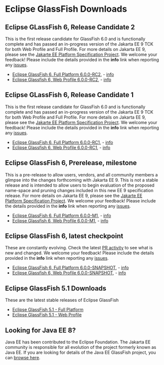 # Eclipse GlassFish Downloads

## Eclipse GLassFish 6, Release Candidate 2

This is the first release candidate for GlassFish 6.0 and is functionally complete and has passed an in-progress version of the Jakarta EE 9 TCK for both Web Profile and Full Profile.
For more details on Jakarta EE 9, please see the [Jakarte EE Platform Specification Project](https://eclipse-ee4j.github.io/jakartaee-platform/). We welcome your feedback! Please include the details provided in the **info** link when reporting any [issues](https://github.com/eclipse-ee4j/glassfish/issues).

* [Eclipse GlassFish 6, Full Platform 6.0.0-RC2](https://download.eclipse.org/ee4j/glassfish/glassfish-6.0.0-RC2.zip), - [info](https://download.eclipse.org/ee4j/glassfish/glassfish-6.0.0-RC2.info)
* [Eclipse Glassfish 6, Web Profile 6.0.0-RC2](https://download.eclipse.org/ee4j/glassfish/web-6.0.0-RC2.zip), - [info](https://download.eclipse.org/ee4j/glassfish/web-6.0.0-RC2.info)


## Eclipse GLassFish 6, Release Candidate 1

This is the first release candidate for GlassFish 6.0 and is functionally complete and has passed an in-progress version of the Jakarta EE 9 TCK for both Web Profile and Full Profile.
For more details on Jakarta EE 9, please see the [Jakarte EE Platform Specification Project](https://eclipse-ee4j.github.io/jakartaee-platform/). We welcome your feedback! Please include the details provided in the **info** link when reporting any [issues](https://github.com/eclipse-ee4j/glassfish/issues).

* [Eclipse GlassFish 6, Full Platform 6.0.0-RC1](https://download.eclipse.org/ee4j/glassfish/glassfish-6.0.0-RC1.zip), - [info](https://download.eclipse.org/ee4j/glassfish/glassfish-6.0.0-RC1.info)
* [Eclipse Glassfish 6, Web Profile 6.0.0-RC1](https://download.eclipse.org/ee4j/glassfish/web-6.0.0-RC1.zip), - [info](https://download.eclipse.org/ee4j/glassfish/web-6.0.0-RC1.info)

## Eclipse GlassFish 6, Prerelease, milestone

This is a pre-release to allow users, vendors, and all community members a glimpse into the changes forthcoming with Jakarta EE 9. This is not a stable release and is intended to allow users to begin evaluation of the proposed name-space and pruning changes included in this new EE 9 specification release. For more details on Jakarta EE 9, please see the [Jakarte EE Platform Specification Project](https://eclipse-ee4j.github.io/jakartaee-platform/). We welcome your feedback! Please include the details provided in the **info** link when reporting any [issues](https://github.com/eclipse-ee4j/glassfish/issues).

* [Eclipse GlassFish 6, Full Platform 6.0.0-M1](http://download.eclipse.org/ee4j/glassfish/glassfish-6.0.0-M1.zip), - [info](http://download.eclipse.org/ee4j/glassfish/glassfish-6.0.0-M1.info)
* [Eclipse Glassfish 6, Web Profile 6.0.0-M1](http://download.eclipse.org/ee4j/glassfish/web-6.0.0-M1.zip), - [info](http://download.eclipse.org/ee4j/glassfish/web-6.0.0-M1.info)

## Eclipse GlassFish 6, latest checkpoint

These are constantly evolving. Check the latest [PR activity](https://github.com/eclipse-ee4j/glassfish/pulls) to see what is new and changed. We welcome your feedback! Please include the details provided in the **info** link when reporting any [issues](https://github.com/eclipse-ee4j/glassfish/issues).

* [Eclipse GlassFish 6, Full Platform 6.0.0-SNAPSHOT](http://download.eclipse.org/ee4j/glassfish/glassfish-6.0.0-SNAPSHOT-nightly.zip), - [info](http://download.eclipse.org/ee4j/glassfish/glassfish-6.0.0-SNAPSHOT-nightly.info)
* [Eclipse Glassfish 6, Web Profile 6.0.0-SNAPSHOT](http://download.eclipse.org/ee4j/glassfish/web-6.0.0-SNAPSHOT-nightly.zip), - [info](http://download.eclipse.org/ee4j/glassfish/web-6.0.0-SNAPSHOT-nightly.info)

## Eclipse GlassFish 5.1 Downloads

These are the latest stable releases of Eclipse GlassFish

* [Eclipse GlassFish 5.1 - Full Platform](https://www.eclipse.org/downloads/download.php?file=/glassfish/glassfish-5.1.0.zip)
* [Eclipse GlassFish 5.1 - Web Profile](https://www.eclipse.org/downloads/download.php?file=/glassfish/web-5.1.0.zip)

## Looking for Java EE 8?

Java EE has been contributed to the Eclipse Foundation.
The Jakarta EE community is responsible for all evolution of the
project formerly known as Java EE.
If you are looking for details of the Java EE GlassFish project, you can
[browse here](https://javaee.github.io/glassfish). 
